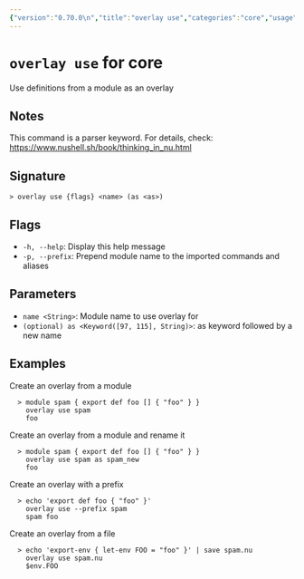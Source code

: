 ```yaml
---
{"version":"0.70.0\n","title":"overlay use","categories":"core","usage":"Use definitions from a module as an overlay\n"}
---
```

<!-- THIS FILE IS GENERATED BY update_book_commands.cjs USING NUSHELL'S HELP COMMANDS.
REFRAIN FROM EDITING IT MANUALLY.-->
# <code>overlay use</code> for core

<div class='command-title'>Use definitions from a module as an overlay</div>

## Notes

This command is a parser keyword. For details, check:
  https://www.nushell.sh/book/thinking_in_nu.html

## Signature

```> overlay use {flags} <name> (as <as>)```

## Flags

 * ```-h, --help```: Display this help message
 * ```-p, --prefix```: Prepend module name to the imported commands and aliases
## Parameters

 * ```name <String>```: Module name to use overlay for
 * ```(optional) as <Keyword([97, 115], String)>```: as keyword followed by a new name
## Examples

  Create an overlay from a module
```shell
  > module spam { export def foo [] { "foo" } }
    overlay use spam
    foo
```
  Create an overlay from a module and rename it
```shell
  > module spam { export def foo [] { "foo" } }
    overlay use spam as spam_new
    foo
```
  Create an overlay with a prefix
```shell
  > echo 'export def foo { "foo" }'
    overlay use --prefix spam
    spam foo
```
  Create an overlay from a file
```shell
  > echo 'export-env { let-env FOO = "foo" }' | save spam.nu
    overlay use spam.nu
    $env.FOO
```


